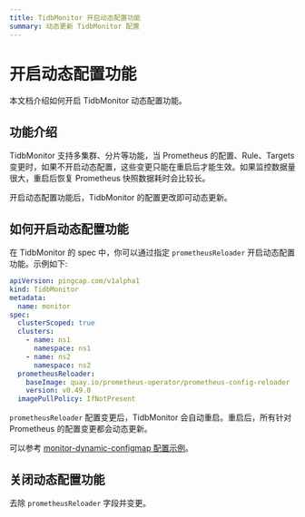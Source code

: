 ```yaml
---
title: TidbMonitor 开启动态配置功能
summary: 动态更新 TidbMonitor 配置
---
```


# 开启动态配置功能

本文档介绍如何开启 TidbMonitor 动态配置功能。

## 功能介绍

TidbMonitor 支持多集群、分片等功能，当 Prometheus 的配置、Rule、Targets 变更时，如果不开启动态配置，这些变更只能在重启后才能生效。如果监控数据量很大，重启后恢复 Prometheus 快照数据耗时会比较长。

开启动态配置功能后，TidbMonitor 的配置更改即可动态更新。

## 如何开启动态配置功能

在 TidbMonitor 的 spec 中，你可以通过指定 `prometheusReloader` 开启动态配置功能。示例如下:


```yaml
apiVersion: pingcap.com/v1alpha1
kind: TidbMonitor
metadata:
  name: monitor
spec:
  clusterScoped: true
  clusters:
    - name: ns1
      namespace: ns1
    - name: ns2
      namespace: ns2
  prometheusReloader:
    baseImage: quay.io/prometheus-operator/prometheus-config-reloader
    version: v0.49.0
  imagePullPolicy: IfNotPresent
```

`prometheusReloader` 配置变更后，TidbMonitor 会自动重启。重启后，所有针对 Prometheus 的配置变更都会动态更新。

可以参考 [monitor-dynamic-configmap 配置示例](https://github.com/pingcap/tidb-operator/tree/v1.6.1/examples/monitor-dynamic-configmap)。

## 关闭动态配置功能

去除 `prometheusReloader` 字段并变更。
